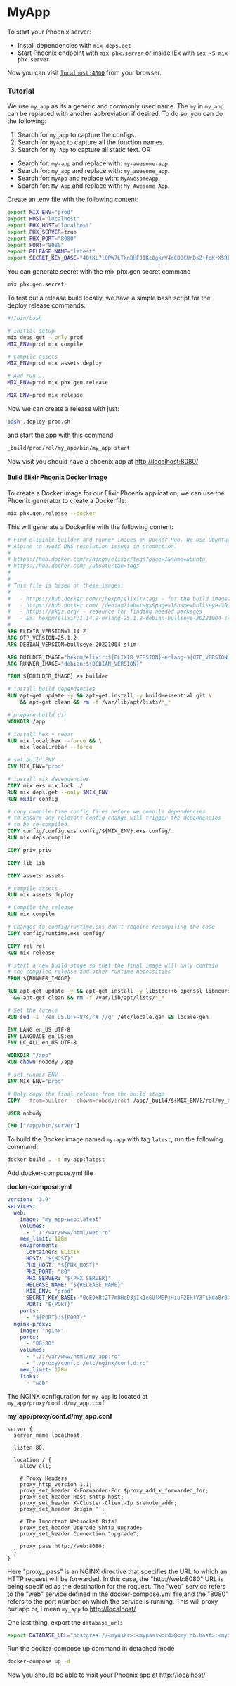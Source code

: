 # MyApp

To start your Phoenix server:

  * Install dependencies with `mix deps.get`
  * Start Phoenix endpoint with `mix phx.server` or inside IEx with `iex -S mix phx.server`

Now you can visit [`localhost:4000`](http://localhost:4000) from your browser.

### Tutorial
We use `my_app` as its a generic and commonly used name. The `my` in `my_app` can be replaced with another abbreviation if desired. To do so, you can do the following:

1. Search for `my_app` to capture the configs.
2. Search for `MyApp` to capture all the function names.
3. Search for `My App` to capture all static text.
OR
- Search for: `my-app` and replace with: `my-awesome-app`.
- Search for: `my_app` and replace with: `my_awesome_app`.
- Search for: `MyApp` and replace with: `MyAwesomeApp`.
- Search for: `My App` and replace with: `My Awesome App`.


Create an .env file with the following content:
```bash
export MIX_ENV="prod"
export HOST="localhost"
export PHX_HOST="localhost"
export PHX_SERVER=true
export PHX_PORT="8080"
export PORT="8080"
export RELEASE_NAME="latest"
export SECRET_KEY_BASE="4OtKL7lQPW7LTXnBHFJ1KcOgkrV4dCOOCUnDsZ+foKrX5RFFrE+Udl+TCfpuNtVJ"
```
You can generate secret with the mix phx.gen secret command
```bash
mix phx.gen.secret
```

To test out a release build locally, we have a simple bash script for the deploy release commands:
```bash
#!/bin/bash

# Initial setup
mix deps.get --only prod
MIX_ENV=prod mix compile

# Compile assets
MIX_ENV=prod mix assets.deploy

# And run...
MIX_ENV=prod mix phx.gen.release

MIX_ENV=prod mix release
```

Now we can create a release with just:
```bash
bash .deploy-prod.sh   
```

and start the app with this command:
```bash
_build/prod/rel/my_app/bin/my_app start
```

Now visit you should have a phoenix app at [http://localhost:8080/](http://localhost:8080/)

#### Build Elixir Phoenix Docker image
To create a Docker image for our Elixir Phoenix application, we can use the Phoenix generator to create a Dockerfile:
```bash
mix phx.gen.release --docker
```

This will generate a Dockerfile with the following content:
```Dockerfile
# Find eligible builder and runner images on Docker Hub. We use Ubuntu/Debian instead of
# Alpine to avoid DNS resolution issues in production.
#
# https://hub.docker.com/r/hexpm/elixir/tags?page=1&name=ubuntu
# https://hub.docker.com/_/ubuntu?tab=tags
#
#
# This file is based on these images:
#
#   - https://hub.docker.com/r/hexpm/elixir/tags - for the build image
#   - https://hub.docker.com/_/debian?tab=tags&page=1&name=bullseye-20221004-slim - for the release image
#   - https://pkgs.org/ - resource for finding needed packages
#   - Ex: hexpm/elixir:1.14.2-erlang-25.1.2-debian-bullseye-20221004-slim
#
ARG ELIXIR_VERSION=1.14.2
ARG OTP_VERSION=25.1.2
ARG DEBIAN_VERSION=bullseye-20221004-slim

ARG BUILDER_IMAGE="hexpm/elixir:${ELIXIR_VERSION}-erlang-${OTP_VERSION}-debian-${DEBIAN_VERSION}"
ARG RUNNER_IMAGE="debian:${DEBIAN_VERSION}"

FROM ${BUILDER_IMAGE} as builder

# install build dependencies
RUN apt-get update -y && apt-get install -y build-essential git \
    && apt-get clean && rm -f /var/lib/apt/lists/*_*

# prepare build dir
WORKDIR /app

# install hex + rebar
RUN mix local.hex --force && \
    mix local.rebar --force

# set build ENV
ENV MIX_ENV="prod"

# install mix dependencies
COPY mix.exs mix.lock ./
RUN mix deps.get --only $MIX_ENV
RUN mkdir config

# copy compile-time config files before we compile dependencies
# to ensure any relevant config change will trigger the dependencies
# to be re-compiled.
COPY config/config.exs config/${MIX_ENV}.exs config/
RUN mix deps.compile

COPY priv priv

COPY lib lib

COPY assets assets

# compile assets
RUN mix assets.deploy

# Compile the release
RUN mix compile

# Changes to config/runtime.exs don't require recompiling the code
COPY config/runtime.exs config/

COPY rel rel
RUN mix release

# start a new build stage so that the final image will only contain
# the compiled release and other runtime necessities
FROM ${RUNNER_IMAGE}

RUN apt-get update -y && apt-get install -y libstdc++6 openssl libncurses5 locales \
  && apt-get clean && rm -f /var/lib/apt/lists/*_*

# Set the locale
RUN sed -i '/en_US.UTF-8/s/^# //g' /etc/locale.gen && locale-gen

ENV LANG en_US.UTF-8
ENV LANGUAGE en_US:en
ENV LC_ALL en_US.UTF-8

WORKDIR "/app"
RUN chown nobody /app

# set runner ENV
ENV MIX_ENV="prod"

# Only copy the final release from the build stage
COPY --from=builder --chown=nobody:root /app/_build/${MIX_ENV}/rel/my_app ./

USER nobody

CMD ["/app/bin/server"]
```

To build the Docker image named `my-app` with tag `latest`, run the following command:

```bash
docker build . -t my-app:latest
```


Add docker-compose.yml file 

**docker-compose.yml**
```yaml
version: '3.9'
services:
  web:
    image: "my_app-web:latest"
    volumes:
      - "./:/var/www/html/web:ro"
    mem_limit: 128m
    environment:
      Container: ELIXIR
      HOST: "${HOST}"
      PHX_HOST: "${PHX_HOST}"
      PHX_PORT: "80"
      PHX_SERVER: "${PHX_SERVER}"
      RELEASE_NAME: "${RELEASE_NAME}"
      MIX_ENV: "prod"
      SECRET_KEY_BASE: "0oE9YBt2T7m8HoD3jIk1e6UlMSPjHiuF2EklY3Tikda8r81N5jU1jv9VNpVtChBh"
      PORT: "${PORT}"
    ports:
      - "${PORT}:${PORT}"
  nginx-proxy:
    image: "nginx"
    ports:
      - "80:80"
    volumes:
      - "./:/var/www/html/my_app:ro"
      - "./proxy/conf.d:/etc/nginx/conf.d:ro"
    mem_limit: 128m
    links:
      - "web"
 ```

The NGINX configuration for `my_app` is located at `my_app/proxy/conf.d/my_app.conf`

**my_app/proxy/conf.d/my_app.conf**
```nginx
server {
  server_name localhost;

  listen 80;

  location / {
    allow all;

    # Proxy Headers
    proxy_http_version 1.1;
    proxy_set_header X-Forwarded-For $proxy_add_x_forwarded_for;
    proxy_set_header Host $http_host;
    proxy_set_header X-Cluster-Client-Ip $remote_addr;
    proxy_set_header Origin '';

    # The Important Websocket Bits!
    proxy_set_header Upgrade $http_upgrade;
    proxy_set_header Connection "upgrade";
    
    proxy_pass http://web:8080;
  }
}
```

Here "proxy_
pass" is an NGINX directive that specifies the URL to which an HTTP request will be forwarded. In this case, the "http://web:8080" URL is being specified as the destination for the request. The "web" service refers to the "web" service defined in the docker-compose.yml file and the "8080" refers to the port number on which the service is running. This will proxy our app or, I mean `my_app` to [http://localhost/](http://localhost/)


One last thing, export the `database_url`:
```bash
export DATABASE_URL="postgres://<myuser>:<mypassword>@<my.db.host>:<mydbport>/<mydatabase>"
```

Run the docker-compose up command in detached mode
```bash
docker-compose up -d
```

Now you should be able to visit your Phoenix app at [http://localhost/](http://localhost/)
